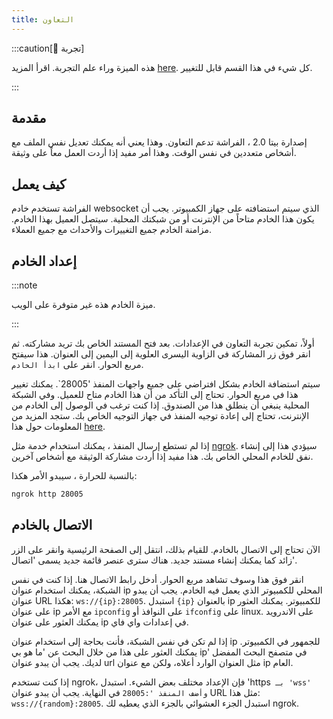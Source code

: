 ```yaml
---
title: التعاون
---
```


:::caution[🧪 تجربة]

هذه الميزة وراء علم التجربة. اقرأ المزيد [here](/nightly#experiments).
كل شيء في هذا القسم قابل للتغيير.

:::

## مقدمة

إصدارة بيتا 2.0 ، الفراشة تدعم التعاون. وهذا يعني أنه يمكنك تعديل نفس الملف مع أشخاص متعددين في نفس الوقت. وهذا أمر مفيد إذا أردت العمل معاً على وثيقة.

## كيف يعمل

الفراشة تستخدم خادم websocket الذي سيتم استضافته على جهاز الكمبيوتر. يجب أن يكون هذا الخادم متاحاً من الإنترنت أو من شبكتك المحلية. سيتصل العميل بهذا الخادم. مزامنة الخادم جميع التغييرات والأحداث مع جميع العملاء.

## إعداد الخادم

:::note

ميزة الخادم هذه غير متوفرة على الويب.

:::

أولاً، تمكين تجربة التعاون في الإعدادات. بعد فتح المستند الخاص بك تريد مشاركته. ثم انقر فوق زر المشاركة في الزاوية اليسرى العلوية إلى اليمين إلى العنوان. هذا سيفتح مربع الحوار. انقر على `ابدأ الخادم`.

سيتم استضافة الخادم بشكل افتراضي على جميع واجهات المنفذ '28005\`. يمكنك تغيير هذا في مربع الحوار. تحتاج إلى التأكد من أن هذا الخادم متاح للعميل.
وفي الشبكة المحلية ينبغي أن ينطلق هذا من الصندوق. إذا كنت ترغب في الوصول إلى الخادم من الإنترنت، تحتاج إلى إعادة توجيه المنفذ في جهاز التوجيه الخاص بك. ستجد المزيد من المعلومات حول هذا [here](https://en.wikipedia.org/wiki/Port_forwarding/).

إذا لم تستطع إرسال المنفذ ، يمكنك استخدام خدمة مثل [ngrok](https://ngrok.com/). سيؤدي هذا إلى إنشاء نفق للخادم المحلي الخاص بك. هذا مفيد إذا أردت مشاركة الوثيقة مع أشخاص آخرين.

بالنسبة للحرارة ، سيبدو الأمر هكذا:

```bash
ngrok http 28005
```

## الاتصال بالخادم

الآن تحتاج إلى الاتصال بالخادم. للقيام بذلك، انتقل إلى الصفحة الرئيسية وانقر على الزر زائد كما يمكنك إنشاء مستند جديد. هناك سترى عنصر قائمة جديد يسمى 'اتصال'.

انقر فوق هذا وسوف تشاهد مربع الحوار. أدخل رابط الاتصال هنا.
إذا كنت في نفس الشبكة، يمكنك استخدام عنوان ip المحلي للكمبيوتر الذي يعمل فيه الخادم.
يجب أن يبدو عنوان URL هكذا: `ws://{ip}:28005`. استبدل `{ip}` بالعنوان ip للكمبيوتر. يمكنك العثور على عنوان ip مع الأمر `ipconfig` على النوافذ أو `ifconfig` على linux. على الاندرويد يمكنك العثور على عنوان ip في إعدادات واي فاي.

إذا لم تكن في نفس الشبكة، فأنت بحاجة إلى استخدام عنوان ip للجمهور في الكمبيوتر. يمكنك العثور على هذا من خلال البحث عن 'ما هو بي ip' في متصفح البحث المفضل لديك. يجب أن يبدو عنوان url مثل العنوان الوارد أعلاه، ولكن مع عنوان ip العام.

إذا كنت تستخدم ngrok، فإن الإعداد مختلف بعض الشيء. استبدل 'https` بـ 'wss' وأضف المنفذ ':28005` في النهاية. يجب أن يبدو عنوان URL مثل هذا: `wss://{random}:28005`. استبدل الجزء العشوائي بالجزء الذي يعطيه لك ngrok.
